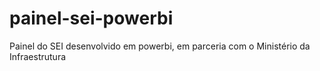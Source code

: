 # painel-sei-powerbi
Painel do SEI desenvolvido em powerbi, em parceria com o Ministério da Infraestrutura
